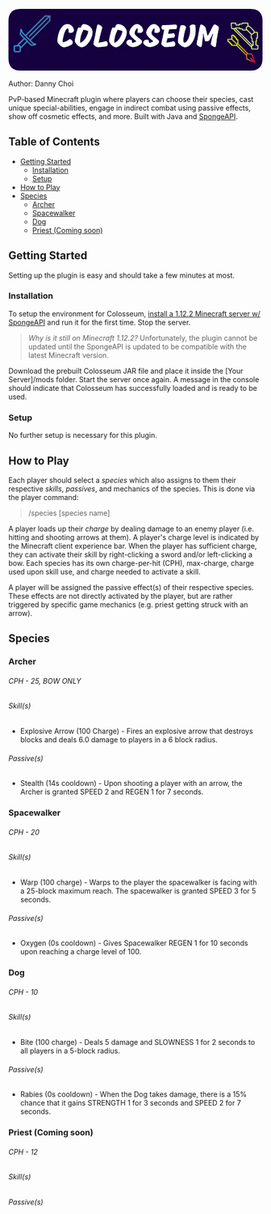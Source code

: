 ![LOGO](/logo.png?raw=true "logo")

Author: Danny Choi

PvP-based Minecraft plugin where players can choose their species, cast unique special-abilities, engage in indirect combat using passive effects, show off cosmetic effects, and more. Built with Java and [SpongeAPI](https://www.spongepowered.org/).

## Table of Contents

- [Getting Started](#getting-started)
  - [Installation](#installation)
  - [Setup](#setup)
- [How to Play](#how-to-play)
- [Species](#species)
  - [Archer](#archer)
  - [Spacewalker](#spacewalker)
  - [Dog](#dog)
  - [Priest (Coming soon)](#priest-coming-soon)
  
## Getting Started
Setting up the plugin is easy and should take a few minutes at most.

### Installation

To setup the environment for Colosseum, [install a 1.12.2 Minecraft server w/ SpongeAPI](https://docs.spongepowered.org/stable/en/server/index.html) and run it for the first time. Stop the server.

> *Why is it still on Minecraft 1.12.2?* Unfortunately, the plugin cannot be updated until the SpongeAPI is updated to be compatible with the latest Minecraft version.

Download the prebuilt Colosseum JAR file and place it inside the [Your Server]/mods folder. Start the server once again. A message in the console should indicate that Colosseum has successfully loaded and is ready to be used.

### Setup

No further setup is necessary for this plugin.

## How to Play

Each player should select a *species* which also assigns to them their respective *skills*, *passives*, and mechanics of the species. This is done via the player command:

> /species [species name]

A player loads up their *charge* by dealing damage to an enemy player (i.e. hitting and shooting arrows at them). A player's charge level is indicated by the Minecraft client experience bar. When the player has sufficient charge, they can activate their skill by right-clicking a sword and/or left-clicking a bow.  Each species has its own charge-per-hit (CPH), max-charge, charge used upon skill use, and charge needed to activate a skill.

A player will be assigned the passive effect(s) of their respective species. These effects are not directly activated by the player, but are rather triggered by specific game mechanics (e.g. priest getting struck with an arrow).

## Species

### Archer
###### CPH - 25, BOW ONLY
###### Skill(s)
* Explosive Arrow (100 Charge) - Fires an explosive arrow that destroys blocks and deals 6.0 damage to players in a 6 block radius.
###### Passive(s)
* Stealth (14s cooldown) - Upon shooting a player with an arrow, the Archer is granted SPEED 2 and REGEN 1 for 7 seconds.

### Spacewalker
###### CPH - 20
###### Skill(s)
* Warp (100 charge) - Warps to the player the spacewalker is facing with a 25-block maximum reach. The spacewalker is granted SPEED 3 for 5 seconds.
###### Passive(s)
* Oxygen (0s cooldown) - Gives Spacewalker REGEN 1 for 10 seconds upon reaching a charge level of 100.


### Dog
###### CPH - 10
###### Skill(s)
* Bite (100 charge) - Deals 5 damage and SLOWNESS 1 for 2 seconds to all players in a 5-block radius.
###### Passive(s)
* Rabies (0s cooldown) - When the Dog takes damage, there is a 15% chance that it gains STRENGTH 1 for 3 seconds and SPEED 2 for 7 seconds.

### Priest (Coming soon)
###### CPH - 12
###### Skill(s)
###### Passive(s)
